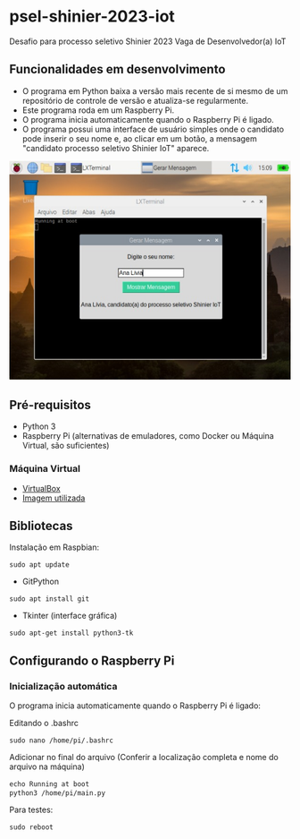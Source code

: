# psel-shinier-2023-iot

Desafio para processo seletivo Shinier 2023
Vaga de Desenvolvedor(a) IoT

## Funcionalidades em desenvolvimento

- O programa em Python baixa a versão mais recente de si mesmo de um repositório de controle de versão e atualiza-se regularmente.
- Este programa roda em um Raspberry Pi.
- O programa inicia automaticamente quando o Raspberry Pi é ligado.
- O programa possui uma interface de usuário simples onde o candidato pode inserir o seu nome e, ao clicar em um botão, a mensagem "candidato processo seletivo Shinier IoT" aparece.

 ![Aparência atual do projeto](projeto.jpeg)

## Pré-requisitos

- Python 3
- Raspberry Pi (alternativas de emuladores, como Docker ou Máquina Virtual, são suficientes)

### Máquina Virtual

- [VirtualBox](https://www.virtualbox.org/wiki/Downloads)
- [Imagem utilizada](https://downloads.raspberrypi.org/rpd_x86/images/)

## Bibliotecas

Instalação em Raspbian:

```
sudo apt update
```

- GitPython

```
sudo apt install git
```

- Tkinter (interface gráfica)

```
sudo apt-get install python3-tk
```

## Configurando o Raspberry Pi

### Inicialização automática

O programa inicia automaticamente quando o Raspberry Pi é ligado:

Editando o .bashrc

```
sudo nano /home/pi/.bashrc
```

Adicionar no final do arquivo
(Conferir a localização completa e nome do arquivo na máquina)

```
echo Running at boot 
python3 /home/pi/main.py 
```

Para testes:

```
sudo reboot
```
